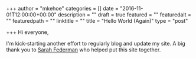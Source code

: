 +++
author = "mkehoe"
categories = []
date = "2016-11-01T12:00:00+00:00"
description = ""
draft = true
featured = ""
featuredalt = ""
featuredpath = ""
linktitle = ""
title = "Hello World (Again)"
type = "post"

+++
Hi everyone,

I'm kick-starting another effort to regularly blog and update my site. A big thank you to [Sarah Federman](https://www.linkedin.com/in/sarahfederman) who helped put this site together. 
